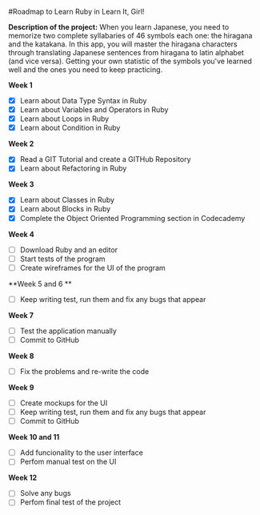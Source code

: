 #Roadmap to Learn Ruby in Learn It, Girl!

**Description of the project:** 
When you learn Japanese, you need to memorize two complete syllabaries of 46 symbols each one: the hiragana and the katakana. In this app, you will master the hiragana characters through translating Japanese sentences from hiragana to latin alphabet (and vice versa). Getting your own statistic of the symbols you've learned well and the ones you need to keep practicing.

**Week 1**
- [x] Learn about Data Type Syntax in Ruby
- [x] Learn about Variables and Operators in Ruby
- [x] Learn about Loops in Ruby
- [x] Learn about Condition in Ruby

**Week 2**
- [x] Read a GIT Tutorial and create a GITHub Repository
- [x] Learn about Refactoring in Ruby

**Week 3**
- [x] Learn about Classes in Ruby
- [x] Learn about Blocks in Ruby
- [x] Complete the Object Oriented Programming section in Codecademy

**Week 4**
- [ ] Download Ruby and an editor
- [ ] Start tests of the program
- [ ] Create wireframes for the UI of the program

**Week 5 and 6 **
- [ ] Keep writing test, run them and fix any bugs that appear

**Week 7**
- [ ] Test the application manually
- [ ] Commit to GitHub

**Week 8**
- [ ] Fix the problems and re-write the code

**Week 9**
- [ ] Create mockups for the UI
- [ ] Keep writing test, run them and fix any bugs that appear
- [ ] Commit to GitHub

**Week 10 and 11**
- [ ] Add funcionality to the user interface
- [ ] Perfom manual test on the UI

**Week 12**
- [ ] Solve any bugs
- [ ] Perfom final test of the project
